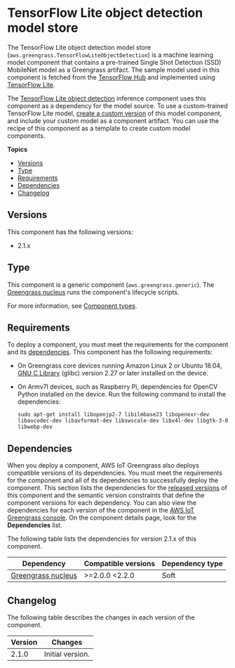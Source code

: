 # TensorFlow Lite object detection model store<a name="tensorflow-lite-object-detection-model-store-component"></a>

The TensorFlow Lite object detection model store \(`aws.greengrass.TensorFlowLiteObjectDetection`\) is a machine learning model component that contains a pre\-trained Single Shot Detection \(SSD\) MobileNet model as a Greengrass artifact\. The sample model used in this component is fetched from the [TensorFlow Hub](https://tfhub.dev/) and implemented using [TensorFlow Lite](https://www.tensorflow.org/lite)\.

The [TensorFlow Lite object detection](tensorflow-lite-object-detection-component.md) inference component uses this component as a dependency for the model source\. To use a custom\-trained TensorFlow Lite model, [create a custom version](ml-customization.md#override-public-model-store) of this model component, and include your custom model as a component artifact\. You can use the recipe of this component as a template to create custom model components\. 

**Topics**
+ [Versions](#tensorflow-lite-object-detection-model-store-component-versions)
+ [Type](#tensorflow-lite-object-detection-model-store-component-type)
+ [Requirements](#tensorflow-lite-object-detection-model-store-component-requirements)
+ [Dependencies](#tensorflow-lite-object-detection-model-store-component-dependencies)
+ [Changelog](#tensorflow-lite-object-detection-model-store-component-changelog)

## Versions<a name="tensorflow-lite-object-detection-model-store-component-versions"></a>

This component has the following versions:
+ 2\.1\.x

## Type<a name="tensorflow-lite-object-detection-model-store-component-type"></a>

<a name="public-component-type-generic"></a>This component is a generic component \(`aws.greengrass.generic`\)\. The [Greengrass nucleus](greengrass-nucleus-component.md) runs the component's lifecycle scripts\.

<a name="public-component-type-more-information"></a>For more information, see [Component types](manage-components.md#component-types)\.

## Requirements<a name="tensorflow-lite-object-detection-model-store-component-requirements"></a>

To deploy a component, you must meet the requirements for the component and its [dependencies](#tensorflow-lite-object-detection-model-store-component-dependencies)\. This component has the following requirements:<a name="ml-component-requirements"></a>
+ <a name="ml-req-glibc"></a>On Greengrass core devices running Amazon Linux 2 or Ubuntu 18\.04, [GNU C Library](https://www.gnu.org/software/libc/) \(glibc\) version 2\.27 or later installed on the device\.
+ On Armv7l devices, such as Raspberry Pi, dependencies for OpenCV Python installed on the device\. Run the following command to install the dependencies: 

  ```
  sudo apt-get install libopenjp2-7 libilmbase23 libopenexr-dev libavcodec-dev libavformat-dev libswscale-dev libv4l-dev libgtk-3-0 libwebp-dev
  ```

## Dependencies<a name="tensorflow-lite-object-detection-model-store-component-dependencies"></a>

When you deploy a component, AWS IoT Greengrass also deploys compatible versions of its dependencies\. You must meet the requirements for the component and all of its dependencies to successfully deploy the component\. This section lists the dependencies for the [released versions](#tensorflow-lite-object-detection-model-store-component-changelog) of this component and the semantic version constraints that define the component versions for each dependency\. You can also view the dependencies for each version of the component in the [AWS IoT Greengrass console](https://console.aws.amazon.com/greengrass)\. On the component details page, look for the **Dependencies** list\.

The following table lists the dependencies for version 2\.1\.x of this component\.


| Dependency | Compatible versions | Dependency type | 
| --- | --- | --- | 
| [Greengrass nucleus](greengrass-nucleus-component.md) | >=2\.0\.0 <2\.2\.0 | Soft | 

## Changelog<a name="tensorflow-lite-object-detection-model-store-component-changelog"></a>

The following table describes the changes in each version of the component\.


|  Version  |  Changes  | 
| --- | --- | 
|  2\.1\.0  |  Initial version\.  | 